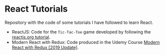 # React Tutorials
Repository with the code of some tutorials I have followed to learn React.

- ReactJS: Code for the ``Tic-Tac-Toe`` game developed by following the [reactjs.org tutorial](https://reactjs.org/tutorial/tutorial.html).
- Modern React with Redux: Code produced in the Udemy Course [Modern React with Redux \[2019 Update\]](https://www.udemy.com/react-redux/).
